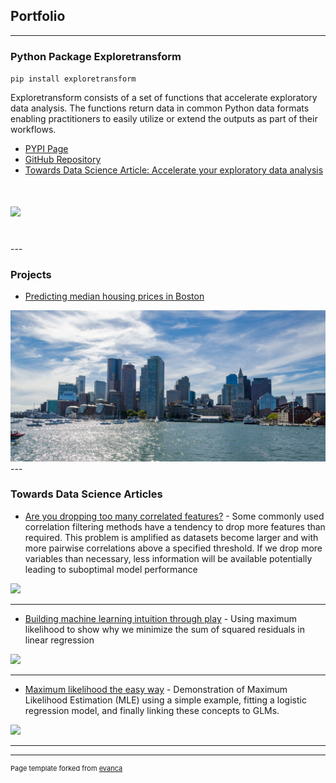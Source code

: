 ## Portfolio

---

### Python Package Exploretransform

`pip install exploretransform`

Exploretransform consists of a set of functions that accelerate exploratory data analysis. The functions return data in common Python data formats enabling practitioners to easily utilize or extend the outputs as part of their workflows.

- [PYPI Page](https://pypi.org/project/exploretransform/)
- [GitHub Repository](https://github.com/bxp151/exploretransform)
- [Towards Data Science Article: Accelerate your exploratory data analysis](https://towardsdatascience.com/make-exploratory-data-analysis-eda-faster-74c434595bcf)
# <img src="https://miro.medium.com/max/1400/0*7EuVnbnoAu9yA4uU"/>

<br>
---

### Projects

- [Predicting median housing prices in Boston](https://github.com/bxp151/housing)
<img src="./images/boston.jpeg" />

<br>
---

### Towards Data Science Articles

- [Are you dropping too many correlated features?](https://towardsdatascience.com/are-you-dropping-too-many-correlated-features-d1c96654abe6) - Some commonly used correlation filtering methods have a tendency to drop more features than required. This problem is amplified as datasets become larger and with more pairwise correlations above a specified threshold. If we drop more variables than necessary, less information will be available potentially leading to suboptimal model performance
<img src="https://miro.medium.com/max/700/0*EJw_Da7iRkwGh21N"/>

---


- [Building machine learning intuition through play](https://towardsdatascience.com/building-machine-learning-intuition-through-play-2065fe487d46) - Using maximum likelihood to show why we minimize the sum of squared residuals in linear regression
<img src="https://miro.medium.com/max/700/0*uUyUNGhI43p4MRS8"/>

---


- [Maximum likelihood the easy way](https://towardsdatascience.com/maximum-likelihood-the-easy-way-1f14c0e2a5ce) - Demonstration of Maximum Likelihood Estimation (MLE) using a simple example, fitting a logistic regression model, and finally linking these concepts to GLMs.
<img src="https://miro.medium.com/max/700/0*YiRBPZGwtJQAxxNn"/>

---






---
<p style="font-size:11px">Page template forked from <a href="https://github.com/evanca/quick-portfolio">evanca</a></p>
<!-- Remove above link if you don't want to attibute -->
